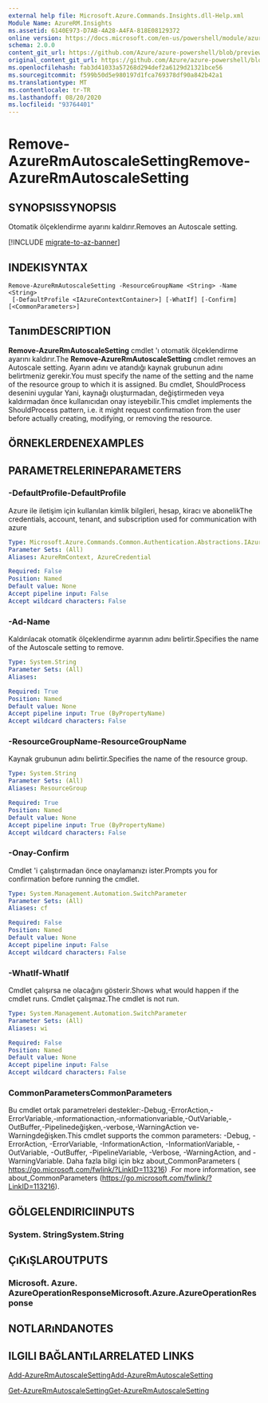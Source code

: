 ```yaml
---
external help file: Microsoft.Azure.Commands.Insights.dll-Help.xml
Module Name: AzureRM.Insights
ms.assetid: 6140E973-D7AB-4A28-A4FA-818E08129372
online version: https://docs.microsoft.com/en-us/powershell/module/azurerm.insights/remove-azurermautoscalesetting
schema: 2.0.0
content_git_url: https://github.com/Azure/azure-powershell/blob/preview/src/ResourceManager/Insights/Commands.Insights/help/Remove-AzureRmAutoscaleSetting.md
original_content_git_url: https://github.com/Azure/azure-powershell/blob/preview/src/ResourceManager/Insights/Commands.Insights/help/Remove-AzureRmAutoscaleSetting.md
ms.openlocfilehash: fab3d41033a57268d294def2a6129d21321bce56
ms.sourcegitcommit: f599b50d5e980197d1fca769378df90a842b42a1
ms.translationtype: MT
ms.contentlocale: tr-TR
ms.lasthandoff: 08/20/2020
ms.locfileid: "93764401"
---
```

# <span data-ttu-id="a8223-101">Remove-AzureRmAutoscaleSetting</span><span class="sxs-lookup"><span data-stu-id="a8223-101">Remove-AzureRmAutoscaleSetting</span></span>

## <span data-ttu-id="a8223-102">SYNOPSIS</span><span class="sxs-lookup"><span data-stu-id="a8223-102">SYNOPSIS</span></span>
<span data-ttu-id="a8223-103">Otomatik ölçeklendirme ayarını kaldırır.</span><span class="sxs-lookup"><span data-stu-id="a8223-103">Removes an Autoscale setting.</span></span>

[!INCLUDE [migrate-to-az-banner](../../includes/migrate-to-az-banner.md)]

## <span data-ttu-id="a8223-104">INDEKI</span><span class="sxs-lookup"><span data-stu-id="a8223-104">SYNTAX</span></span>

```
Remove-AzureRmAutoscaleSetting -ResourceGroupName <String> -Name <String>
 [-DefaultProfile <IAzureContextContainer>] [-WhatIf] [-Confirm] [<CommonParameters>]
```

## <span data-ttu-id="a8223-105">Tanım</span><span class="sxs-lookup"><span data-stu-id="a8223-105">DESCRIPTION</span></span>
<span data-ttu-id="a8223-106">**Remove-AzureRmAutoscaleSetting** cmdlet 'ı otomatik ölçeklendirme ayarını kaldırır.</span><span class="sxs-lookup"><span data-stu-id="a8223-106">The **Remove-AzureRmAutoscaleSetting** cmdlet removes an Autoscale setting.</span></span>
<span data-ttu-id="a8223-107">Ayarın adını ve atandığı kaynak grubunun adını belirtmeniz gerekir.</span><span class="sxs-lookup"><span data-stu-id="a8223-107">You must specify the name of the setting and the name of the resource group to which it is assigned.</span></span>
<span data-ttu-id="a8223-108">Bu cmdlet, ShouldProcess desenini uygular Yani, kaynağı oluşturmadan, değiştirmeden veya kaldırmadan önce kullanıcıdan onay isteyebilir.</span><span class="sxs-lookup"><span data-stu-id="a8223-108">This cmdlet implements the ShouldProcess pattern, i.e. it might request confirmation from the user before actually creating, modifying, or removing the resource.</span></span>

## <span data-ttu-id="a8223-109">ÖRNEKLERDEN</span><span class="sxs-lookup"><span data-stu-id="a8223-109">EXAMPLES</span></span>

## <span data-ttu-id="a8223-110">PARAMETRELERINE</span><span class="sxs-lookup"><span data-stu-id="a8223-110">PARAMETERS</span></span>

### <span data-ttu-id="a8223-111">-DefaultProfile</span><span class="sxs-lookup"><span data-stu-id="a8223-111">-DefaultProfile</span></span>
<span data-ttu-id="a8223-112">Azure ile iletişim için kullanılan kimlik bilgileri, hesap, kiracı ve abonelik</span><span class="sxs-lookup"><span data-stu-id="a8223-112">The credentials, account, tenant, and subscription used for communication with azure</span></span>

```yaml
Type: Microsoft.Azure.Commands.Common.Authentication.Abstractions.IAzureContextContainer
Parameter Sets: (All)
Aliases: AzureRmContext, AzureCredential

Required: False
Position: Named
Default value: None
Accept pipeline input: False
Accept wildcard characters: False
```

### <span data-ttu-id="a8223-113">-Ad</span><span class="sxs-lookup"><span data-stu-id="a8223-113">-Name</span></span>
<span data-ttu-id="a8223-114">Kaldırılacak otomatik ölçeklendirme ayarının adını belirtir.</span><span class="sxs-lookup"><span data-stu-id="a8223-114">Specifies the name of the Autoscale setting to remove.</span></span>

```yaml
Type: System.String
Parameter Sets: (All)
Aliases:

Required: True
Position: Named
Default value: None
Accept pipeline input: True (ByPropertyName)
Accept wildcard characters: False
```

### <span data-ttu-id="a8223-115">-ResourceGroupName</span><span class="sxs-lookup"><span data-stu-id="a8223-115">-ResourceGroupName</span></span>
<span data-ttu-id="a8223-116">Kaynak grubunun adını belirtir.</span><span class="sxs-lookup"><span data-stu-id="a8223-116">Specifies the name of the resource group.</span></span>

```yaml
Type: System.String
Parameter Sets: (All)
Aliases: ResourceGroup

Required: True
Position: Named
Default value: None
Accept pipeline input: True (ByPropertyName)
Accept wildcard characters: False
```

### <span data-ttu-id="a8223-117">-Onay</span><span class="sxs-lookup"><span data-stu-id="a8223-117">-Confirm</span></span>
<span data-ttu-id="a8223-118">Cmdlet 'i çalıştırmadan önce onaylamanızı ister.</span><span class="sxs-lookup"><span data-stu-id="a8223-118">Prompts you for confirmation before running the cmdlet.</span></span>

```yaml
Type: System.Management.Automation.SwitchParameter
Parameter Sets: (All)
Aliases: cf

Required: False
Position: Named
Default value: None
Accept pipeline input: False
Accept wildcard characters: False
```

### <span data-ttu-id="a8223-119">-WhatIf</span><span class="sxs-lookup"><span data-stu-id="a8223-119">-WhatIf</span></span>
<span data-ttu-id="a8223-120">Cmdlet çalışırsa ne olacağını gösterir.</span><span class="sxs-lookup"><span data-stu-id="a8223-120">Shows what would happen if the cmdlet runs.</span></span> <span data-ttu-id="a8223-121">Cmdlet çalışmaz.</span><span class="sxs-lookup"><span data-stu-id="a8223-121">The cmdlet is not run.</span></span>

```yaml
Type: System.Management.Automation.SwitchParameter
Parameter Sets: (All)
Aliases: wi

Required: False
Position: Named
Default value: None
Accept pipeline input: False
Accept wildcard characters: False
```

### <span data-ttu-id="a8223-122">CommonParameters</span><span class="sxs-lookup"><span data-stu-id="a8223-122">CommonParameters</span></span>
<span data-ttu-id="a8223-123">Bu cmdlet ortak parametreleri destekler:-Debug,-ErrorAction,-ErrorVariable,-ınformationaction,-ınformationvariable,-OutVariable,-OutBuffer,-Pipelinedeğişken,-verbose,-WarningAction ve-Warningdeğişken.</span><span class="sxs-lookup"><span data-stu-id="a8223-123">This cmdlet supports the common parameters: -Debug, -ErrorAction, -ErrorVariable, -InformationAction, -InformationVariable, -OutVariable, -OutBuffer, -PipelineVariable, -Verbose, -WarningAction, and -WarningVariable.</span></span> <span data-ttu-id="a8223-124">Daha fazla bilgi için bkz about_CommonParameters ( https://go.microsoft.com/fwlink/?LinkID=113216) .</span><span class="sxs-lookup"><span data-stu-id="a8223-124">For more information, see about_CommonParameters (https://go.microsoft.com/fwlink/?LinkID=113216).</span></span>

## <span data-ttu-id="a8223-125">GÖLGELENDIRICI</span><span class="sxs-lookup"><span data-stu-id="a8223-125">INPUTS</span></span>

### <span data-ttu-id="a8223-126">System. String</span><span class="sxs-lookup"><span data-stu-id="a8223-126">System.String</span></span>

## <span data-ttu-id="a8223-127">ÇıKıŞLAR</span><span class="sxs-lookup"><span data-stu-id="a8223-127">OUTPUTS</span></span>

### <span data-ttu-id="a8223-128">Microsoft. Azure. AzureOperationResponse</span><span class="sxs-lookup"><span data-stu-id="a8223-128">Microsoft.Azure.AzureOperationResponse</span></span>

## <span data-ttu-id="a8223-129">NOTLARıNDA</span><span class="sxs-lookup"><span data-stu-id="a8223-129">NOTES</span></span>

## <span data-ttu-id="a8223-130">ILGILI BAĞLANTıLAR</span><span class="sxs-lookup"><span data-stu-id="a8223-130">RELATED LINKS</span></span>

[<span data-ttu-id="a8223-131">Add-AzureRmAutoscaleSetting</span><span class="sxs-lookup"><span data-stu-id="a8223-131">Add-AzureRmAutoscaleSetting</span></span>](./Add-AzureRmAutoscaleSetting.md)

[<span data-ttu-id="a8223-132">Get-AzureRmAutoscaleSetting</span><span class="sxs-lookup"><span data-stu-id="a8223-132">Get-AzureRmAutoscaleSetting</span></span>](./Get-AzureRmAutoscaleSetting.md)


